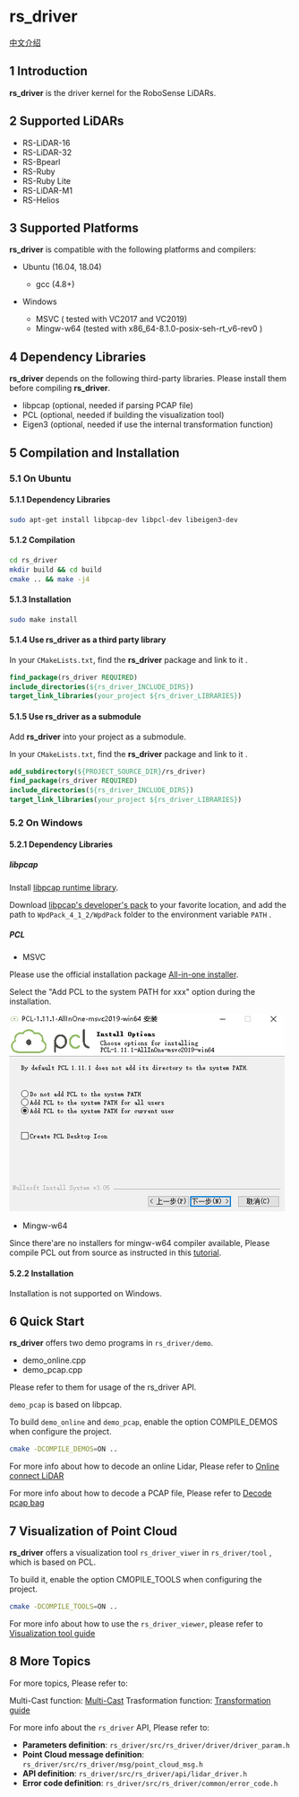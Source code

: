 # **rs_driver**  

[中文介绍](README_CN.md) 

## 1 Introduction

**rs_driver** is the driver kernel for the RoboSense LiDARs.

## 2 Supported LiDARs

- RS-LiDAR-16
- RS-LiDAR-32
- RS-Bpearl
- RS-Ruby
- RS-Ruby Lite
- RS-LiDAR-M1
- RS-Helios

## 3 Supported Platforms

**rs_driver** is compatible with the following platforms and compilers: 

- Ubuntu (16.04, 18.04)
  - gcc (4.8+)

- Windows
  - MSVC ( tested with VC2017 and VC2019)
  - Mingw-w64 (tested with x86_64-8.1.0-posix-seh-rt_v6-rev0 )

## 4 Dependency Libraries

**rs_driver** depends on the following third-party libraries. Please install them before compiling **rs_driver**.

- libpcap (optional, needed if parsing PCAP file)
- PCL (optional, needed if building the visualization tool)
- Eigen3 (optional, needed if use the internal transformation function)

## 5 Compilation and Installation

### 5.1 On Ubuntu

#### 5.1.1 Dependency Libraries

```sh
sudo apt-get install libpcap-dev libpcl-dev libeigen3-dev
```

#### 5.1.2 Compilation

```bash
cd rs_driver
mkdir build && cd build
cmake .. && make -j4
```

#### 5.1.3 Installation

```bash
sudo make install
```

#### 5.1.4 Use rs_driver as a third party library

In your ```CMakeLists.txt```, find the **rs_driver** package and link to it .

```cmake
find_package(rs_driver REQUIRED)
include_directories(${rs_driver_INCLUDE_DIRS})
target_link_libraries(your_project ${rs_driver_LIBRARIES})
```

#### 5.1.5 Use rs_driver as a submodule

Add **rs_driver** into your project as a submodule. 

In your ```CMakeLists.txt```, find the **rs_driver** package and link to it .

```cmake
add_subdirectory(${PROJECT_SOURCE_DIR}/rs_driver)
find_package(rs_driver REQUIRED)
include_directories(${rs_driver_INCLUDE_DIRS})
target_link_libraries(your_project ${rs_driver_LIBRARIES})
```

### 5.2 On Windows

#### 5.2.1 Dependency Libraries

##### libpcap

Install [libpcap runtime library](https://www.winpcap.org/install/bin/WinPcap_4_1_3.exe).

Download [libpcap's developer's pack](https://www.winpcap.org/install/bin/WpdPack_4_1_2.zip) to your favorite location, and add the path to ```WpdPack_4_1_2/WpdPack``` folder to the environment variable ```PATH``` . 

##### PCL

+ MSVC

Please use the official installation package [All-in-one installer](https://github.com/PointCloudLibrary/pcl/releases).

Select the "Add PCL to the system PATH for xxx" option during the installation.

![](./doc/img/01_install_pcl.PNG)

+ Mingw-w64

Since there'are no installers for mingw-w64 compiler available, Please compile PCL out from source as instructed in this [tutorial](https://pointclouds.org/documentation/tutorials/compiling_pcl_windows.html). 

#### 5.2.2 Installation

Installation is not supported on Windows.

## 6 Quick Start

**rs_driver** offers two demo programs in ```rs_driver/demo```.

- demo_online.cpp
- demo_pcap.cpp

Please refer to them for usage of the rs_driver API. 

`demo_pcap` is based on libpcap.

To build `demo_online` and `demo_pcap`, enable the option COMPILE_DEMOS when configure the project.

```bash
cmake -DCOMPILE_DEMOS=ON ..
```

For more info about how to decode an online Lidar, Please refer to [Online connect LiDAR](doc/howto/how_to_online_use_driver.md)

For more info about how to decode a PCAP file, Please refer to [Decode pcap bag](doc/howto/how_to_decode_pcap.md)

## 7 Visualization of Point Cloud

**rs_driver** offers a visualization tool `rs_driver_viwer` in ```rs_driver/tool``` , which is based on PCL.

To build it, enable the option CMOPILE_TOOLS when configuring the project.

```bash
cmake -DCOMPILE_TOOLS=ON ..
```

For more info about how to use the `rs_driver_viewer`, please refer to [Visualization tool guide](doc/howto/how_to_use_rs_driver_viewer.md) 

## 8 More Topics

For more topics, Please refer to:

Multi-Cast function: [Multi-Cast](doc/howto/how_to_use_multi_cast_function.md) 
Trasformation function: [Transformation guide](doc/howto/ow_to_transform_pointcloud.md) 

For more info about the `rs_driver` API, Please refer to:
- **Parameters definition**: ```rs_driver/src/rs_driver/driver/driver_param.h```
- **Point Cloud message definition**: ```rs_driver/src/rs_driver/msg/point_cloud_msg.h```
- **API definition**: ```rs_driver/src/rs_driver/api/lidar_driver.h```
- **Error code definition**: ```rs_driver/src/rs_driver/common/error_code.h```

